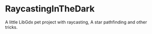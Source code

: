 RaycastingInTheDark
===================

A little LibGdx pet project with raycasting, A star pathfinding and other tricks.
